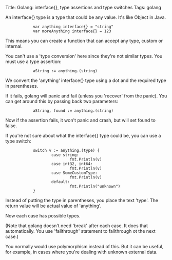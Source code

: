 Title: Golang: interface{}, type assertions and type switches
Tags: golang

An interface{} type is a type that could be any value. It's like Object in Java.

                var anything interface{} = "string"
                var moreAnything interface{} = 123

This means you can create a function that can accept any type, custom or internal.

You can't use a 'type conversion' here since they're not similar types. You must use a type assertion:

                aString := anything.(string)

We convert the 'anything' interface{} type using a dot and the required type in parentheses.

If it fails, golang will panic and fail (unless you 'recover' from the panic). You can get around this by passing back two parameters:

                aString, found := anything.(string)

Now if the assertion fails, it won't panic and crash, but will set found to false.

If you're not sure about what the interface{} type could be, you can use a type switch:

                switch v := anything.(type) {
                        case string:
                                fmt.Println(v)
                        case int32, int64:
                                fmt.Println(v)
                        case SomeCustomType:
                                fmt.Println(v)
                        default:
                                fmt.Println("unknown")
                }

Instead of putting the type in parentheses, you place the text 'type'. The return value will be actual value of 'anything'.

Now each case has possible types.

(Note that golang doesn't need 'break' after each case. It does that automatically. You use 'fallthrough' statement to fallthrough ot the next case.)

You normally would use polymorphism instead of this. But it can be useful, for example, in cases where you're dealing with unknown external data.

